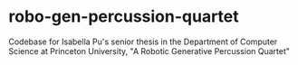 # robo-gen-percussion-quartet
Codebase for Isabella Pu's senior thesis in the Department of Computer Science at Princeton University, "A Robotic Generative Percussion Quartet"
